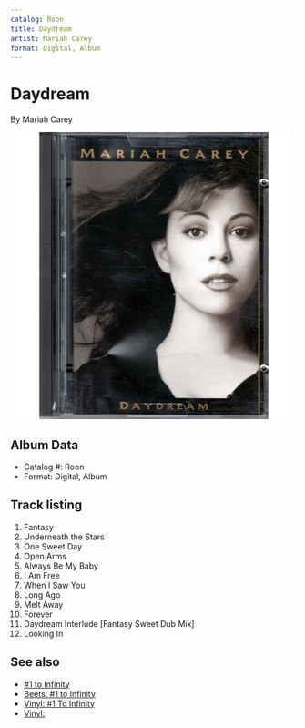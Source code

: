```yaml
---
catalog: Roon
title: Daydream
artist: Mariah Carey
format: Digital, Album
---
```


# Daydream

By Mariah Carey

![](../../assets/albumcovers/Mariah_Carey-Daydream.png)

## Album Data

- Catalog #: Roon
- Format: Digital, Album


## Track listing


1. Fantasy
2. Underneath the Stars
3. One Sweet Day
4. Open Arms
5. Always Be My Baby
6. I Am Free
7. When I Saw You
8. Long Ago
9. Melt Away
10. Forever
11. Daydream Interlude [Fantasy Sweet Dub Mix]
12. Looking In


## See also

- [#1 to Infinity](1_to_Infinity.md)
- [Beets: #1 to Infinity](../../Beets/Mariah_Carey/1_to_Infinity.md)
- [Vinyl: #1 To Infinity](../../Vinyl/Mariah_Carey/1_To_Infinity.md)
- [Vinyl: ](../../Vinyl/Mariah_Carey/Mariah_Carey.md)
